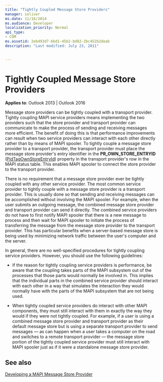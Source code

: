 ```yaml
---
title: "Tightly Coupled Message Store Providers"
manager: soliver
ms.date: 11/16/2014
ms.audience: Developer
localization_priority: Normal
api_type:
- COM
ms.assetid: 2eb493d7-bbd1-45b2-bd82-2bc452b2deab
description: "Last modified: July 23, 2011"
 
 
---
```


# Tightly Coupled Message Store Providers

  
  
**Applies to**: Outlook 2013 | Outlook 2016 
  
Message store providers can be tightly coupled with a transport provider. Tightly coupling MAPI service providers means implementing the two providers such that the store provider and transport provider can communicate to make the process of sending and receiving messages more efficient. The benefit of doing this is that performance improvements can result when two service providers can interact with each other directly rather than by means of MAPI spooler. To tightly couple a message store provider to a transport provider, the transport provider must place the message store provider's entry identifier in the **PR_OWN_STORE_ENTRYID** ([PidTagOwnStoreEntryId](pidtagownstoreentryid-canonical-property.md)) property in the transport provider's row in the MAPI status table. This enables MAPI spooler to connect the store provider to the transport provider.
  
There is no requirement that a message store provider ever be tightly coupled with any other service provider. The most common service provider to tightly couple with a message store provider is a transport provider. This is usually done so that sending and receiving messages can be accomplished without involving the MAPI spooler. For example, when the user submits an outgoing message, the combined message store provider and transport provider can send it directly. The combined service providers do not have to first notify MAPI spooler that there is a new message to process and then wait for MAPI spooler to initiate the process of transferring the message from the message store provider to the transport provider. This has particular benefits when a server-based message store is being used by minimizing network traffic between the user's computer and the server.
  
In general, there are no well-specified procedures for tightly coupling service providers. However, you should use the following guidelines:
  
- If the reason for tightly coupling service providers is performance, be aware that the coupling takes parts of the MAPI subsystem out of the processes that those parts would normally be involved in. This implies that the individual parts in the combined service provider should interact with each other in a way that simulates the interaction they would normally have with the parts of the MAPI subsystem that are not being used.
    
- When tightly coupled service providers do interact with other MAPI components, they must still interact with them in exactly the way they would if they were not tightly coupled. For example, if a user is using a combined message store provider and transport provider as their default message store but is using a separate transport provider to send messages — as can happen when a user takes a computer on the road and switches to a remote transport provider — the message store portion of the tightly coupled service provider must still interact with MAPI spooler just as if it were a standalone message store provider.
    
## See also



[Developing a MAPI Message Store Provider](developing-a-mapi-message-store-provider.md)

